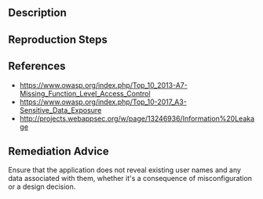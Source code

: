 ## Description


## Reproduction Steps


## References

- https://www.owasp.org/index.php/Top_10_2013-A7-Missing_Function_Level_Access_Control
- https://www.owasp.org/index.php/Top_10-2017_A3-Sensitive_Data_Exposure
- http://projects.webappsec.org/w/page/13246936/Information%20Leakage


## Remediation Advice

Ensure that the application does not reveal existing user names and any data associated with them, whether it's a consequence of misconfiguration or a design decision.

